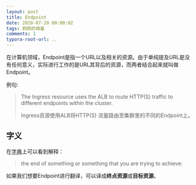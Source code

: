 ```yaml
---
layout: post
title: Endpoint
date: 2020-07-20 00:00:02
tags: 鸦鸦的维基
comments: 1
typora-root-url: ..
---
```


在计算机领域，Endpoint是指一个URL以及相关的资源。由于单纯提及URL是没有任何意义，实际进行工作的是URL其背后的资源，而两者结合起来就叫做Endpoint。

例句:

> The Ingress resource uses the ALB to route HTTP(S) traffic to different endpoints within the cluster.
>
> Ingress资源使用ALB将HTTP(S) 流量路由至集群里的不同的Endpoint上。

## 字义

在[字典](https://dictionary.cambridge.org/dictionary/english/endpoint)上可以看到解释：

> the end of something or something that you are trying to achieve:

如果我们想要Endpoint进行翻译，可以译成**终点资源**或**目标资源**。